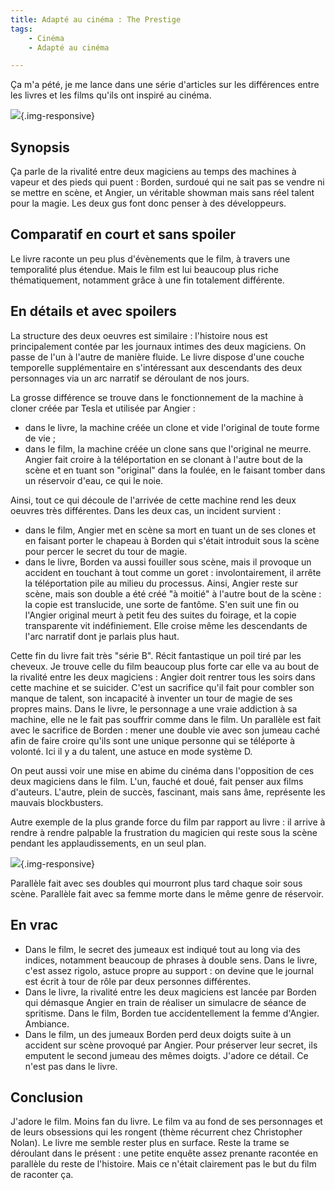 ```yaml
---
title: Adapté au cinéma : The Prestige
tags:
    - Cinéma
    - Adapté au cinéma

---
```


Ça m'a pété, je me lance dans une série d'articles sur les différences entre les livres et les films qu'ils ont inspiré au cinéma.

![](/images/the-prestige.png){.img-responsive}

<!--more-->

## Synopsis

Ça parle de la rivalité entre deux magiciens au temps des machines à vapeur et des pieds qui puent : Borden, surdoué qui ne sait pas se vendre ni se mettre en scène, et Angier, un véritable showman mais sans réel talent pour la magie. Les deux gus font donc penser à des développeurs.

## Comparatif en court et sans spoiler

Le livre raconte un peu plus d'évènements que le film, à travers une temporalité plus étendue. Mais le film est lui beaucoup plus riche thématiquement, notamment grâce à une fin totalement différente.

## En détails et avec spoilers

La structure des deux oeuvres est similaire : l'histoire nous est principalement contée par les journaux intimes des deux magiciens. On passe de l'un à l'autre de manière fluide. Le livre dispose d'une couche temporelle supplémentaire en s'intéressant aux descendants des deux personnages via un arc narratif se déroulant de nos jours.

La grosse différence se trouve dans le fonctionnement de la machine à cloner créée par Tesla et utilisée par Angier :

* dans le livre, la machine créée un clone et vide l'original de toute forme de vie ;
* dans le film, la machine créée un clone sans que l'original ne meurre. Angier fait croire à la téléportation en se clonant à l'autre bout de la scène et en tuant son "original" dans la foulée, en le faisant tomber dans un réservoir d'eau, ce qui le noie.

Ainsi, tout ce qui découle de l'arrivée de cette machine rend les deux oeuvres très différentes. Dans les deux cas, un incident survient :

* dans le film, Angier met en scène sa mort en tuant un de ses clones et en faisant porter le chapeau à Borden qui s'était introduit sous la scène pour percer le secret du tour de magie.
* dans le livre, Borden va aussi fouiller sous scène, mais il provoque un accident en touchant à tout comme un goret : involontairement, il arrête la téléportation pile au milieu du processus. Ainsi, Angier reste sur scène, mais son double a été créé "à moitié" à l'autre bout de la scène : la copie est translucide, une sorte de fantôme. S'en suit une fin ou l'Angier original meurt à petit feu des suites du foirage, et la copie transparente vit indéfiniement. Elle croise même les descendants de l'arc narratif dont je parlais plus haut.

Cette fin du livre fait très "série B". Récit fantastique un poil tiré par les cheveux. Je trouve celle du film beaucoup plus forte car elle va au bout de la rivalité entre les deux magiciens : Angier doit rentrer tous les soirs dans cette machine et se suicider. C'est un sacrifice qu'il fait pour combler son manque de talent, son incapacité à inventer un tour de magie de ses propres mains. Dans le livre, le personnage a une vraie addiction à sa machine, elle ne le fait pas souffrir comme dans le film. Un parallèle est fait avec le sacrifice de Borden : mener une double vie avec son jumeau caché afin de faire croire qu'ils sont une unique personne qui se téléporte à volonté. Ici il y a du talent, une astuce en mode système D.

On peut aussi voir une mise en abime du cinéma dans l'opposition de ces deux magiciens dans le film. L'un, fauché et doué, fait penser aux films d'auteurs. L'autre, plein de succès, fascinant, mais sans âme, représente les mauvais blockbusters.

Autre exemple de la plus grande force du film par rapport au livre : il arrive à rendre à rendre palpable la frustration du magicien qui reste sous la scène pendant les applaudissements, en un seul plan.

![](/images/under-stage.png){.img-responsive}

Parallèle fait avec ses doubles qui mourront plus tard chaque soir sous scène. Parallèle fait avec sa femme morte dans le même genre de réservoir.

## En vrac

* Dans le film, le secret des jumeaux est indiqué tout au long via des indices, notamment beaucoup de phrases à double sens. Dans le livre, c'est assez rigolo, astuce propre au support : on devine que le journal est écrit à tour de rôle par deux personnes différentes.
* Dans le livre, la rivalité entre les deux magiciens est lancée par Borden qui démasque Angier en train de réaliser un simulacre de séance de spritisme. Dans le film, Borden tue accidentellement la femme d'Angier. Ambiance.
* Dans le film, un des jumeaux Borden perd deux doigts suite à un accident sur scène provoqué par Angier. Pour préserver leur secret, ils emputent le second jumeau des mêmes doigts. J'adore ce détail. Ce n'est pas dans le livre.


## Conclusion

J'adore le film. Moins fan du livre. Le film va au fond de ses personnages et de leurs obsessions qui les rongent (thème récurrent chez Christopher Nolan). Le livre me semble rester plus en surface. Reste la trame se déroulant dans le présent : une petite enquête assez prenante racontée en parallèle du reste de l'histoire. Mais ce n'était clairement pas le but du film de raconter ça.
